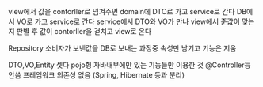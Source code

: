 view에서 값을 contorller로 넘겨주면 domain에 DTO로 가고 service로 간다
DB에서 VO로 가고 service로 간다 service에서 DTO와 VO가 만나 view에서 준값이 맞는지 판별 후 값이 contorller을 걷치고 view로 온다

Repository 소비자가 보낸값을 DB로 보내는 과정중 속성만 남기고 기능은 지움

DTO,VO,Entity
셋다 pojo형 자바내부에만 있는 기능들만 이용한 것 @Controller등 안씀 프레임워크 의존성 없음 (Spring, Hibernate 등과 분리)